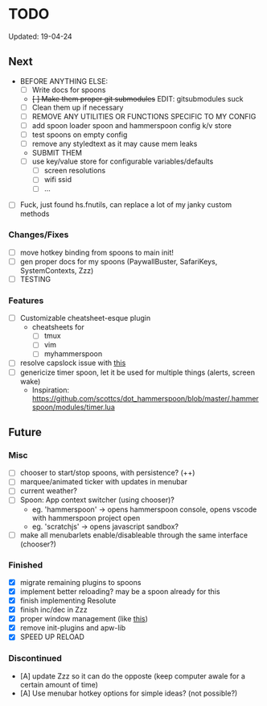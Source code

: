 # TODO

Updated: 19-04-24

## Next

* BEFORE ANYTHING ELSE:
  * [ ] Write docs for spoons
  * ~~[ ] Make them proper git submodules~~ EDIT: gitsubmodules suck
  * [ ] Clean them up if necessary
  * [ ] REMOVE ANY UTILITIES OR FUNCTIONS SPECIFIC TO MY CONFIG
  * [ ] add spoon loader spoon and hammerspoon config k/v store
  * [ ] test spoons on empty config
  * [ ] remove any styledtext as it may cause mem leaks
  * SUBMIT THEM
  * [ ] use key/value store for configurable variables/defaults
    * [ ] screen resolutions
    * [ ] wifi ssid
    * [ ] ...
* [ ] Fuck, just found hs.fnutils, can replace a lot of my janky custom methods


### Changes/Fixes

* [ ] move hotkey binding from spoons to main init!
* [ ] gen proper docs for my spoons (PaywallBuster, SafariKeys, SystemContexts, Zzz)
* [ ] TESTING

### Features

* [ ] Customizable cheatsheet-esque plugin
    * cheatsheets for
        * [ ] tmux
        * [ ] vim
        * [ ] myhammerspoon
* [ ] resolve capslock issue with [this](https://gist.github.com/townewgokgok/f2161047b790a2984e438471f383010e)
* [ ] genericize timer spoon, let it be used for multiple things (alerts, screen wake)
  * Inspiration: https://github.com/scottcs/dot_hammerspoon/blob/master/.hammerspoon/modules/timer.lua

## Future

### Misc

* [ ] chooser to start/stop spoons, with persistence? (++)
* [ ] marquee/animated ticker with updates in menubar
* [ ] current weather?
* [ ] Spoon: App context switcher (using chooser)?
    * eg. 'hammerspoon' -> opens hammerspoon console, opens vscode with hammerspoon project open
    * eg. 'scratchjs' -> opens javascript sandbox?
* [ ] make all menubarlets enable/disableable through the same interface (chooser?)

### Finished

* [x] migrate remaining plugins to spoons
* [x] implement better reloading? may be a spoon already for this
* [x] finish implementing Resolute
* [x] finish inc/dec in Zzz
* [x] proper window management (like [this](https://github.com/binesiyu/hammerspoon/blob/c47456e6d1eef0b161fe6784cab9a648eab83b51/ws.lua))
* [x] remove init-plugins and apw-lib
* [x] SPEED UP RELOAD

### Discontinued

* [A] update Zzz so it can do the opposte (keep computer awale for a certain amount of time)
* [A] Use menubar hotkey options for simple ideas? (not possible?)
